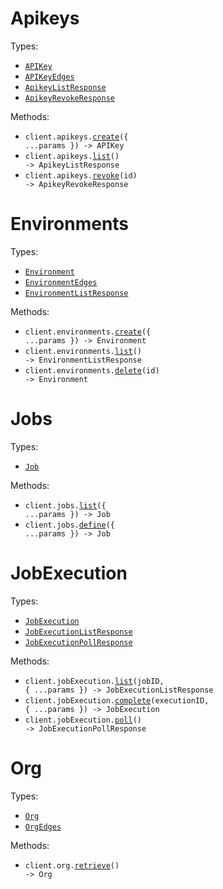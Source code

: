 # Apikeys

Types:

- <code><a href="./src/resources/apikeys.ts">APIKey</a></code>
- <code><a href="./src/resources/apikeys.ts">APIKeyEdges</a></code>
- <code><a href="./src/resources/apikeys.ts">ApikeyListResponse</a></code>
- <code><a href="./src/resources/apikeys.ts">ApikeyRevokeResponse</a></code>

Methods:

- <code title="post /apikeys">client.apikeys.<a href="./src/resources/apikeys.ts">create</a>({ ...params }) -> APIKey</code>
- <code title="get /apikeys">client.apikeys.<a href="./src/resources/apikeys.ts">list</a>() -> ApikeyListResponse</code>
- <code title="delete /apikeys/revoke/{id}">client.apikeys.<a href="./src/resources/apikeys.ts">revoke</a>(id) -> ApikeyRevokeResponse</code>

# Environments

Types:

- <code><a href="./src/resources/environments.ts">Environment</a></code>
- <code><a href="./src/resources/environments.ts">EnvironmentEdges</a></code>
- <code><a href="./src/resources/environments.ts">EnvironmentListResponse</a></code>

Methods:

- <code title="post /org/environments">client.environments.<a href="./src/resources/environments.ts">create</a>({ ...params }) -> Environment</code>
- <code title="get /org/environments">client.environments.<a href="./src/resources/environments.ts">list</a>() -> EnvironmentListResponse</code>
- <code title="delete /org/environments/{id}">client.environments.<a href="./src/resources/environments.ts">delete</a>(id) -> Environment</code>

# Jobs

Types:

- <code><a href="./src/resources/jobs.ts">Job</a></code>

Methods:

- <code title="get /jobs">client.jobs.<a href="./src/resources/jobs.ts">list</a>({ ...params }) -> Job</code>
- <code title="post /jobs/definition">client.jobs.<a href="./src/resources/jobs.ts">define</a>({ ...params }) -> Job</code>

# JobExecution

Types:

- <code><a href="./src/resources/job-execution.ts">JobExecution</a></code>
- <code><a href="./src/resources/job-execution.ts">JobExecutionListResponse</a></code>
- <code><a href="./src/resources/job-execution.ts">JobExecutionPollResponse</a></code>

Methods:

- <code title="get /jobs/executions/{jobId}">client.jobExecution.<a href="./src/resources/job-execution.ts">list</a>(jobID, { ...params }) -> JobExecutionListResponse</code>
- <code title="post /jobs/executions/complete/{executionId}">client.jobExecution.<a href="./src/resources/job-execution.ts">complete</a>(executionID, { ...params }) -> JobExecution</code>
- <code title="get /jobs/executions">client.jobExecution.<a href="./src/resources/job-execution.ts">poll</a>() -> JobExecutionPollResponse</code>

# Org

Types:

- <code><a href="./src/resources/org.ts">Org</a></code>
- <code><a href="./src/resources/org.ts">OrgEdges</a></code>

Methods:

- <code title="get /org">client.org.<a href="./src/resources/org.ts">retrieve</a>() -> Org</code>
